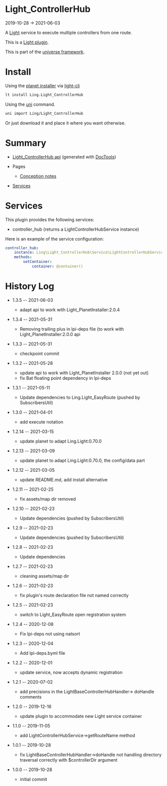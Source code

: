 Light_ControllerHub
===========
2019-10-28 -> 2021-06-03



A [Light](https://github.com/lingtalfi/Light) service to execute multiple controllers from one route.


This is a [Light plugin](https://github.com/lingtalfi/Light/blob/master/doc/pages/plugin.md).

This is part of the [universe framework](https://github.com/karayabin/universe-snapshot).


Install
==========
Using the [planet installer](https://github.com/lingtalfi/Light_PlanetInstaller) via [light-cli](https://github.com/lingtalfi/Light_Cli)
```bash
lt install Ling.Light_ControllerHub
```

Using the [uni](https://github.com/lingtalfi/universe-naive-importer) command.
```bash
uni import Ling/Light_ControllerHub
```

Or just download it and place it where you want otherwise.






Summary
===========
- [Light_ControllerHub api](https://github.com/lingtalfi/Light_ControllerHub/blob/master/doc/api/Ling/Light_ControllerHub.md) (generated with [DocTools](https://github.com/lingtalfi/DocTools))
- Pages
    - [Conception notes](https://github.com/lingtalfi/Light_ControllerHub/blob/master/doc/pages/conception-notes.md)

- [Services](#services)



Services
=========


This plugin provides the following services:

- controller_hub (returns a LightControllerHubService instance)


Here is an example of the service configuration:

```yaml
controller_hub:
    instance: Ling\Light_ControllerHub\Service\LightControllerHubService
    methods:
        setContainer:
            container: @container()

```




History Log
=============

- 1.3.5 -- 2021-06-03

    - adapt api to work with Light_PlanetInstaller:2.0.4
  
- 1.3.4 -- 2021-05-31

    - Removing trailing plus in lpi-deps file (to work with Light_PlanetInstaller:2.0.0 api

- 1.3.3 -- 2021-05-31

    - checkpoint commit
  
- 1.3.2 -- 2021-05-28

    - update api to work with Light_PlanetInstaller 2.0.0 (not yet out)
    - fix Bat floating point dependency in lpi-deps
  
- 1.3.1 -- 2021-05-11

    - Update dependencies to Ling.Light_EasyRoute (pushed by SubscribersUtil)

- 1.3.0 -- 2021-04-01

    - add execute notation
  
- 1.2.14 -- 2021-03-15

    - update planet to adapt Ling.Light:0.70.0
  
- 1.2.13 -- 2021-03-09

    - update planet to adapt Ling.Light:0.70.0, the config/data part
  
- 1.2.12 -- 2021-03-05

    - update README.md, add install alternative

- 1.2.11 -- 2021-02-25

    - fix assets/map dir removed

- 1.2.10 -- 2021-02-23

    - Update dependencies (pushed by SubscribersUtil)

- 1.2.9 -- 2021-02-23

    - Update dependencies (pushed by SubscribersUtil)

- 1.2.8 -- 2021-02-23

    - Update dependencies

- 1.2.7 -- 2021-02-23

  - cleaning assets/map dir 
  
- 1.2.6 -- 2021-02-23

  - fix plugin's route declaration file not named correctly 
  
- 1.2.5 -- 2021-02-23

  - switch to Light_EasyRoute open registration system

- 1.2.4 -- 2020-12-08

    - Fix lpi-deps not using natsort

- 1.2.3 -- 2020-12-04

    - Add lpi-deps.byml file

- 1.2.2 -- 2020-12-01

    - update service, now accepts dynamic registration
    
- 1.2.1 -- 2020-07-02

    - add precisions in the LightBaseControllerHubHandler-> doHandle comments
    
- 1.2.0 -- 2019-12-16

    - update plugin to accommodate new Light service container

- 1.1.0 -- 2019-11-05

    - add LightControllerHubService->getRouteName method
    
- 1.0.1 -- 2019-10-28

    - fix LightBaseControllerHubHandler->doHandle not handling directory traversal correctly with $controllerDir argument
    
- 1.0.0 -- 2019-10-28

    - initial commit